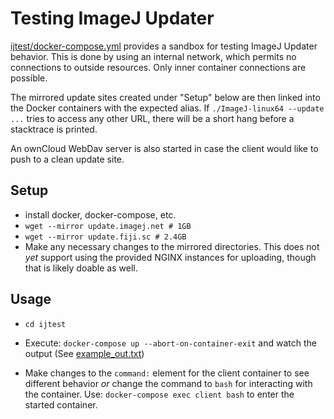 Testing ImageJ Updater
======================

[ijtest/docker-compose.yml](ijtest/docker-compose.yml) provides
a sandbox for testing ImageJ Updater behavior. This is done by
using an internal network, which permits no connections to outside
resources. Only inner container connections are possible.

The mirrored update sites created under "Setup" below are then
linked into the Docker containers with the expected alias. If
`./ImageJ-linux64 --update ...` tries to access any other URL,
there will be a short hang before a stacktrace is printed.

An ownCloud WebDav server is also started in case the client
would like to push to a clean update site.

Setup
-----

* install docker, docker-compose, etc.
* `wget --mirror update.imagej.net # 1GB`
* `wget --mirror update.fiji.sc # 2.4GB`
* Make any necessary changes to the mirrored directories.
  This does not *yet* support using the provided NGINX
  instances for uploading, though that is likely doable
  as well.

Usage
-----

 * `cd ijtest`

 * Execute: `docker-compose up --abort-on-container-exit`
   and watch the output (See [example_out.txt](example_out.txt))

 * Make changes to the `command:` element for the client
   container to see different behavior *or* change the command
   to `bash` for interacting with the container. Use:
   `docker-compose exec client bash` to enter the started
   container.
